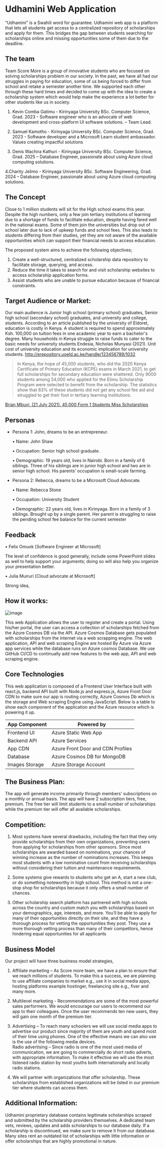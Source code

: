 # Udhamini Web Application
“Udhamini” is a Swahili word for guarantee. Udhamini web app is a platform that lets all students get access to a centralized repository of scholarships and apply for them. This bridges the gap between students searching for scholarships online and missing opportunities some of them due to the deadline.

## The team
Team Score More is a group of innovative students who are focused on solving scholarships problem in our society. In the past, we have all had our struggles in paying for education, some of us being forced to differ from school and retake a semester another time. We supported each other through these hard times and decided to come up with the idea to create a scholarship system which would help make the experience a lot better for other students like us in society.

1. Kevin Comba Gatimu - Kirinyaga University
BSc. Computer Science, Grad. 2023 - Software engineer who is an advocate of web development and cross-platform UI software solutions. – Team Lead.

2. Samuel Kamotho - Kirinyaga University
BSc. Computer Science, Grad. 2023 - Software developer and a Microsoft Learn student ambassador. Values creating impactful solutions

3. Denis Wachira Kathuri - Kirinyaga University
BSc. Computer Science, Grad. 2025 – Database Engineer, passionate about using Azure cloud computing solutions.

4.Charity Jelimo - Kirinyaga University 
BSc. Software Engineering, Grad. 2024 – Database Engineer, passionate about using Azure cloud computing solutions.

## The Concept 
Close to 1 million students will sit for the High school exams this year. Despite the high numbers, only a few join tertiary institutions of learning due to a shortage of funds to facilitate education, despite having fared well in the national exams. Some of them join the universities but drop out of school later due to lack of upkeep funds and school fees. This also leads to students differing from their studies, yet they are not aware of the available opportunities which can support their financial needs to access education.

The proposed system aims to achieve the following objectives;

1. Create a well-structured, centralized scholarship data repository to facilitate storage, querying, and access.
2. Reduce the time it takes to search for and visit scholarship websites to access scholarship application forms.
3. Assist students who are unable to pursue education because of financial constraints.

## Target Audience or Market:
Our main audience is Junior high school (primary school) graduates, Senior high school (secondary school) graduates, and university and college, students. According to an article published by the university of Eldoret, education is costly in Kenya. A student is required to spend approximately Ksh. 100,000 on tuition fees in one academic year to earn a bachelor's degree. Many households in Kenya struggle to raise funds to cater to the basic needs for university students
Endesia, Nicholas Munyasi (2021). Unit cost of university education and its economic implication for university students. http://erepository.uoeld.ac.ke/handle/123456789/1032

> In Kenya, the hope of 45,000 students, who did the 2020 Kenya Certificate of Primary Education (KCPE) exams in March 2021, to get full scholarships for secondary education were shattered. Only 9000 students among 54,000 who applied for the Elimu Scholarship Program were selected to benefit from the scholarship. The statistics show that 83% of these students did not get any school fee aid and struggled to get their foot in tertiary learning institutions.

  [Brian Mbuvi, (21 July 2021). 45,000 Form 1 Students Miss Scholarships](https://www.kenyans.co.ke/news/66770-45000-form-1-students-miss-scholarships)

## Personas

 - Persona 1: John, dreams to be an entrepreneur.
 
    • Name: John Shaw
    
    • Occupation: Senior high school graduate.
    
    • Demographic: 19 years old, lives in Nairobi. Born in a family of 6 siblings. Three of his siblings are in junior high school and two are in senior high school.         His parents’ occupation is small-scale farming.
  
  - Persona 2: Rebecca, dreams to be a Microsoft Cloud Advocate.
  
    • Name: Rebecca Stone

    • Occupation: University Student

    • Demographic: 22 years old, lives in Kirinyaga. Born in a family of 3 siblings. Brought up by a single parent. Her parent is struggling to raise the pending school fee balance for the current semester

## Feedback

• Felix Omuok [Software Engineer at Microsoft]

The level of confidence is good generally, include some PowerPoint slides as well to help support your arguments; doing so will also help you organize your presentation better.

• Julia Muiruri [Cloud advocate at Microsoft]

Strong idea,

## How it works:
![image](https://user-images.githubusercontent.com/57180726/211212595-2716b99c-a578-4ec4-b0a8-b13f4bd6b73c.png)

This web Application allows the user to register and create a portal. Using his/her portal, the user can access a collection of scholarships fetched from the Azure Cosmos DB via the API. Azure Cosmos Database gets populated with scholarships from the internet via a web scrapping engine. The web application, API and web scraping Engine are hosted By Azure via Azure app services while the database runs on Azure cosmos Database. We use GitHub CI/CD to continually add new features to the web app, API and web scraping engine.

## Core Technologies

This web application is composed of a Frontend User Interface built with react.js, backend API built with Node.js and express.js, Azure Front Door CDN to make sure our app is routing correctly, Azure Cosmos Db which is the storage and Web scraping Engine using JavaScript. Below is a table to show each component of the application and the Azure resource which is powering it up.

| App Component      | Powered by |
|--------------------|------------|
| Frontend UI        | Azure Static Web App     |
| Backend API        | Azure Services     |
| App CDN        | Azure Front Door and CDN Profiles     |
| Database       | Azure Cosmos DB for MongoDB     |
| Images Storage       | Azure Storage Account     |

## The Business Plan:

The app will generate income primarily through members’ subscriptions on a monthly or annual basis. The app will have 2 subscription tiers, free, premium. The free tier will limit students to a small number of scholarships while the premium tier will offer all available scholarships.

## Competition:

  1. Most systems have several drawbacks, including the fact that they only provide scholarships from their own organizations, preventing users from applying for scholarships from other sponsors. Since most scholarships are awarded based on nominations, your chances of winning increase as the number of nominations increases. This keeps most students with a low nomination count from receiving scholarships without considering their tuition and maintenance requirements.

  2. Some systems give rewards to students who get an A, start a new club, or do something noteworthy in high school. This method is not a one-stop shop for scholarships because it only offers a small number of chances.

  3. Other scholarship search platform has partnered with high schools across the country and custom match you with scholarships based on your demographics, age, interests, and more. You’ll be able to apply for many of their opportunities directly on their site, and they have a thorough process for vetting the opportunities they post. They use a more thorough vetting process than many of their competitors, hence hindering equal opportunities for all applicants

## Business Model

Our project will have three business model strategies,

  1. Affiliate marketing – As Score more team, we have a plan to ensure that we reach millions of students. To make this a success, we are planning to use affiliate companies to market e.g., use it in social media apps, hosting platforms example hostinger, freelancing site e.g., fiver and many more.
  
  2. Multilevel marketing - Recommendations are some of the most powerful sales performers. We would encourage our users to recommend our app to their colleagues. Once the user recommends ten new users, they will gain one month of the premium tier.
  
  3. Advertising – To reach many schoolers we will use social media apps to advertise our product since majority of them are youth and spend most of their time using phones. One of the effective means we can also use is the use of the following media devices.  
Radio advertising – Since radio is one of the most used media of communication, we are going to commercially do short radio adverts, with appropriate information. To make it effective we will use the most listened radio station by most youths both internationally and locally radio stations.

  4. We will partner with organizations that offer scholarship. These scholarships from established organizations will be listed in our premium tier where students can access them.
 
 ## Additional Information:
 
  Udhamini proprietary database contains legitimate scholarships scraped and submitted by the scholarship providers themselves. A dedicated team vets, reviews, updates and adds scholarships to our database daily. If a scholarship is discontinued, we make sure to remove it from our database. Many sites rent an outdated list of scholarships with little information or offer scholarships that are highly promotional in nature.

  
